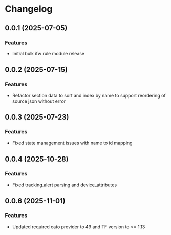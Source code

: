 # Changelog

## 0.0.1 (2025-07-05)

### Features
- Initial bulk ifw rule module release

## 0.0.2 (2025-07-15)

### Features
- Refactor section data to sort and index by name to support reordering of source json without error

## 0.0.3 (2025-07-23)

### Features
- Fixed state management issues with name to id mapping

## 0.0.4 (2025-10-28)

### Features
- Fixed tracking.alert parsing and device_attributes

## 0.0.6 (2025-11-01)

### Features
- Updated required cato provider to 49 and TF version to >= 1.13
